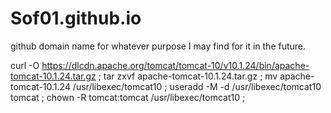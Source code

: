 # Sof01.github.io
github domain name for whatever purpose I may find for it in the future.


curl -O https://dlcdn.apache.org/tomcat/tomcat-10/v10.1.24/bin/apache-tomcat-10.1.24.tar.gz ;
tar zxvf apache-tomcat-10.1.24.tar.gz ;
mv apache-tomcat-10.1.24 /usr/libexec/tomcat10 ;
useradd -M -d /usr/libexec/tomcat10 tomcat ;
chown -R tomcat:tomcat /usr/libexec/tomcat10 ;
